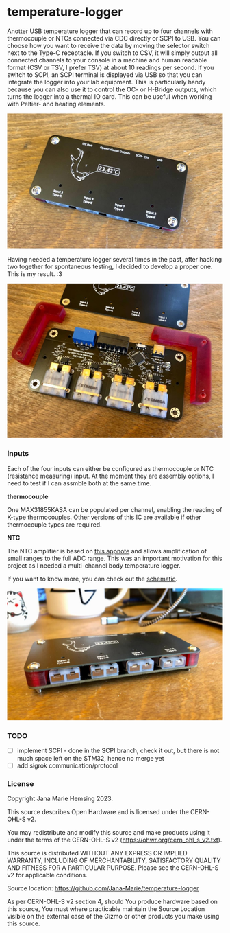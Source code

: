 # temperature-logger

Anotter USB temperature logger that can record up to four channels with thermocouple or NTCs connected via CDC directly or SCPI to USB. You can choose how you want to receive the data by moving the selector switch next to the Type-C receptacle. If you switch to CSV, it will simply output all connected channels to your console in a machine and human readable format (CSV or TSV, I prefer TSV) at about 10 readings per second. If you switch to SCPI, an SCPI terminal is displayed via USB so that you can integrate the logger into your lab equipment. This is particularly handy because you can also use it to control the OC- or H-Bridge outputs, which turns the logger into a thermal IO card. This can be useful when working with Peltier- and heating elements.

![front](images/front.jpg)

Having needed a temperature logger several times in the past, after hacking two together for spontaneous testing, I decided to develop a proper one. This is my result. :3

![open](images/open.jpg)

### Inputs

Each of the four inputs can either be configured as thermocouple or NTC (resistance measuring) input. At the moment they are assembly options, I need to test if I can assmble both at the same time.

**thermocouple**

One MAX31855KASA can be populated per channel, enabling the reading of K-type thermocouples. Other versions of this IC are available if other thermocouple types are required.

**NTC**

The NTC amplifier is based on [this appnote](https://www.ti.com/lit/an/sboa323a/sboa323a.pdf) and allows amplification of small ranges to the full ADC range. This was an important motivation for this project as I needed a multi-channel body temperature logger.

If you want to know more, you can check out the [schematic](https://github.com/Jana-Marie/temperature-logger/blob/main/temperature-logger.pdf).

![inputs](images/inputs.jpg)

### TODO

 - [ ] implement SCPI - done in the SCPI branch, check it out, but there is not much space left on the STM32, hence no merge yet
 - [ ] add sigrok communication/protocol 

### License

Copyright Jana Marie Hemsing 2023.

This source describes Open Hardware and is licensed under the CERN-OHL-S v2.

You may redistribute and modify this source and make products using it under
the terms of the CERN-OHL-S v2 (https://ohwr.org/cern_ohl_s_v2.txt).

This source is distributed WITHOUT ANY EXPRESS OR IMPLIED WARRANTY,
INCLUDING OF MERCHANTABILITY, SATISFACTORY QUALITY AND FITNESS FOR A
PARTICULAR PURPOSE. Please see the CERN-OHL-S v2 for applicable conditions.

Source location: https://github.com/Jana-Marie/temperature-logger

As per CERN-OHL-S v2 section 4, should You produce hardware based on this
source, You must where practicable maintain the Source Location visible
on the external case of the Gizmo or other products you make using this
source.
